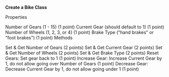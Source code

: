 **Create a Bike Class**

Properties

Number of Gears (1 - 15) (1 point)
Current Gear (should default to 1) (1 point)
Number of Wheels (1, 2, 3, or 4) (1 point)
Brake Type ("hand brakes" or "foot brakes") (1 point)
Methods

Set & Get Number of Gears (2 points)
Set & Get Current Gear (2 points)
Set & Get Number of Wheels (2 points)
Set & Get Brake Type (2 points)
Reset Gears: Set gear back to 1 (1 point)
Increase Gear: Increase Current Gear by 1, do not allow going over Number of Gears (1 point)
Decrease Gear: Decrease Current Gear by 1, do not allow going under 1 (1 point)
